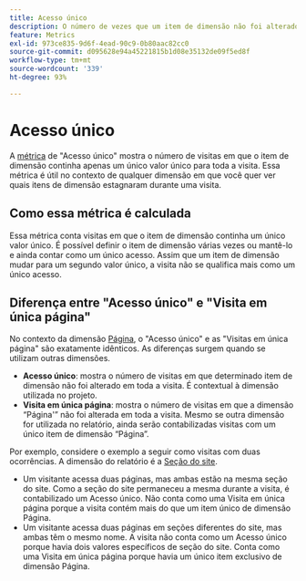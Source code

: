 ```yaml
---
title: Acesso único
description: O número de vezes que um item de dimensão não foi alterado em uma visita.
feature: Metrics
exl-id: 973ce835-9d6f-4ead-90c9-0b80aac82cc0
source-git-commit: d095628e94a45221815b1d08e35132de09f5ed8f
workflow-type: tm+mt
source-wordcount: '339'
ht-degree: 93%

---
```


# Acesso único

A [métrica](overview.md) de &quot;Acesso único&quot; mostra o número de visitas em que o item de dimensão continha apenas um único valor único para toda a visita. Essa métrica é útil no contexto de qualquer dimensão em que você quer ver quais itens de dimensão estagnaram durante uma visita.

## Como essa métrica é calculada

Essa métrica conta visitas em que o item de dimensão continha um único valor único. É possível definir o item de dimensão várias vezes ou mantê-lo e ainda contar como um único acesso. Assim que um item de dimensão mudar para um segundo valor único, a visita não se qualifica mais como um único acesso.

## Diferença entre &quot;Acesso único&quot; e &quot;Visita em única página&quot;

No contexto da dimensão [Página](../dimensions/page.md), o &quot;Acesso único&quot; e as &quot;Visitas em única página&quot; são exatamente idênticos. As diferenças surgem quando se utilizam outras dimensões.

* **Acesso único**: mostra o número de visitas em que determinado item de dimensão não foi alterado em toda a visita. É contextual à dimensão utilizada no projeto.
* **Visita em única página**: mostra o número de visitas em que a dimensão “Página&#39;” não foi alterada em toda a visita. Mesmo se outra dimensão for utilizada no relatório, ainda serão contabilizadas visitas com um único item de dimensão “Página”.

Por exemplo, considere o exemplo a seguir como visitas com duas ocorrências. A dimensão do relatório é a [Seção do site](../dimensions/site-section.md).

* Um visitante acessa duas páginas, mas ambas estão na mesma seção do site. Como a seção do site permaneceu a mesma durante a visita, é contabilizado um Acesso único. Não conta como uma Visita em única página porque a visita contém mais do que um item único de dimensão Página.
* Um visitante acessa duas páginas em seções diferentes do site, mas ambas têm o mesmo nome. A visita não conta como um Acesso único porque havia dois valores específicos de seção do site. Conta como uma Visita em única página porque havia um único item exclusivo de dimensão Página.
